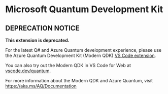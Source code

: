 # Microsoft Quantum Development Kit

## DEPRECATION NOTICE

**This extension is deprecated.** 

For the latest Q# and Azure Quantum development experience, please use the Azure Quantum Development Kit (Modern QDK) [VS Code extension](https://marketplace.visualstudio.com/items?itemName=quantum.qsharp-lang-vscode).

You can also try out the Modern QDK in VS Code for Web at [vscode.dev/quantum](http://vscode.dev/quantum).

For more information about the Modern QDK and Azure Quantum, visit https://aka.ms/AQ/Documentation
